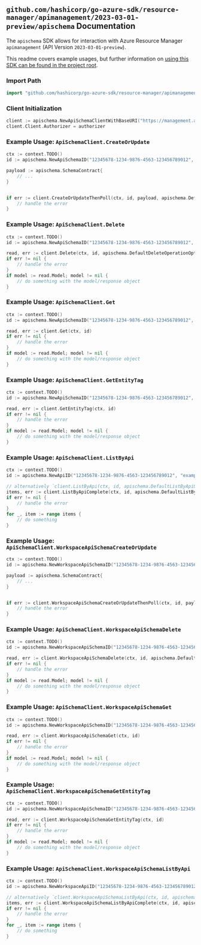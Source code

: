 
## `github.com/hashicorp/go-azure-sdk/resource-manager/apimanagement/2023-03-01-preview/apischema` Documentation

The `apischema` SDK allows for interaction with Azure Resource Manager `apimanagement` (API Version `2023-03-01-preview`).

This readme covers example usages, but further information on [using this SDK can be found in the project root](https://github.com/hashicorp/go-azure-sdk/tree/main/docs).

### Import Path

```go
import "github.com/hashicorp/go-azure-sdk/resource-manager/apimanagement/2023-03-01-preview/apischema"
```


### Client Initialization

```go
client := apischema.NewApiSchemaClientWithBaseURI("https://management.azure.com")
client.Client.Authorizer = authorizer
```


### Example Usage: `ApiSchemaClient.CreateOrUpdate`

```go
ctx := context.TODO()
id := apischema.NewApiSchemaID("12345678-1234-9876-4563-123456789012", "example-resource-group", "serviceName", "apiId", "schemaId")

payload := apischema.SchemaContract{
	// ...
}


if err := client.CreateOrUpdateThenPoll(ctx, id, payload, apischema.DefaultCreateOrUpdateOperationOptions()); err != nil {
	// handle the error
}
```


### Example Usage: `ApiSchemaClient.Delete`

```go
ctx := context.TODO()
id := apischema.NewApiSchemaID("12345678-1234-9876-4563-123456789012", "example-resource-group", "serviceName", "apiId", "schemaId")

read, err := client.Delete(ctx, id, apischema.DefaultDeleteOperationOptions())
if err != nil {
	// handle the error
}
if model := read.Model; model != nil {
	// do something with the model/response object
}
```


### Example Usage: `ApiSchemaClient.Get`

```go
ctx := context.TODO()
id := apischema.NewApiSchemaID("12345678-1234-9876-4563-123456789012", "example-resource-group", "serviceName", "apiId", "schemaId")

read, err := client.Get(ctx, id)
if err != nil {
	// handle the error
}
if model := read.Model; model != nil {
	// do something with the model/response object
}
```


### Example Usage: `ApiSchemaClient.GetEntityTag`

```go
ctx := context.TODO()
id := apischema.NewApiSchemaID("12345678-1234-9876-4563-123456789012", "example-resource-group", "serviceName", "apiId", "schemaId")

read, err := client.GetEntityTag(ctx, id)
if err != nil {
	// handle the error
}
if model := read.Model; model != nil {
	// do something with the model/response object
}
```


### Example Usage: `ApiSchemaClient.ListByApi`

```go
ctx := context.TODO()
id := apischema.NewApiID("12345678-1234-9876-4563-123456789012", "example-resource-group", "serviceName", "apiId")

// alternatively `client.ListByApi(ctx, id, apischema.DefaultListByApiOperationOptions())` can be used to do batched pagination
items, err := client.ListByApiComplete(ctx, id, apischema.DefaultListByApiOperationOptions())
if err != nil {
	// handle the error
}
for _, item := range items {
	// do something
}
```


### Example Usage: `ApiSchemaClient.WorkspaceApiSchemaCreateOrUpdate`

```go
ctx := context.TODO()
id := apischema.NewWorkspaceApiSchemaID("12345678-1234-9876-4563-123456789012", "example-resource-group", "serviceName", "workspaceId", "apiId", "schemaId")

payload := apischema.SchemaContract{
	// ...
}


if err := client.WorkspaceApiSchemaCreateOrUpdateThenPoll(ctx, id, payload, apischema.DefaultWorkspaceApiSchemaCreateOrUpdateOperationOptions()); err != nil {
	// handle the error
}
```


### Example Usage: `ApiSchemaClient.WorkspaceApiSchemaDelete`

```go
ctx := context.TODO()
id := apischema.NewWorkspaceApiSchemaID("12345678-1234-9876-4563-123456789012", "example-resource-group", "serviceName", "workspaceId", "apiId", "schemaId")

read, err := client.WorkspaceApiSchemaDelete(ctx, id, apischema.DefaultWorkspaceApiSchemaDeleteOperationOptions())
if err != nil {
	// handle the error
}
if model := read.Model; model != nil {
	// do something with the model/response object
}
```


### Example Usage: `ApiSchemaClient.WorkspaceApiSchemaGet`

```go
ctx := context.TODO()
id := apischema.NewWorkspaceApiSchemaID("12345678-1234-9876-4563-123456789012", "example-resource-group", "serviceName", "workspaceId", "apiId", "schemaId")

read, err := client.WorkspaceApiSchemaGet(ctx, id)
if err != nil {
	// handle the error
}
if model := read.Model; model != nil {
	// do something with the model/response object
}
```


### Example Usage: `ApiSchemaClient.WorkspaceApiSchemaGetEntityTag`

```go
ctx := context.TODO()
id := apischema.NewWorkspaceApiSchemaID("12345678-1234-9876-4563-123456789012", "example-resource-group", "serviceName", "workspaceId", "apiId", "schemaId")

read, err := client.WorkspaceApiSchemaGetEntityTag(ctx, id)
if err != nil {
	// handle the error
}
if model := read.Model; model != nil {
	// do something with the model/response object
}
```


### Example Usage: `ApiSchemaClient.WorkspaceApiSchemaListByApi`

```go
ctx := context.TODO()
id := apischema.NewWorkspaceApiID("12345678-1234-9876-4563-123456789012", "example-resource-group", "serviceName", "workspaceId", "apiId")

// alternatively `client.WorkspaceApiSchemaListByApi(ctx, id, apischema.DefaultWorkspaceApiSchemaListByApiOperationOptions())` can be used to do batched pagination
items, err := client.WorkspaceApiSchemaListByApiComplete(ctx, id, apischema.DefaultWorkspaceApiSchemaListByApiOperationOptions())
if err != nil {
	// handle the error
}
for _, item := range items {
	// do something
}
```
